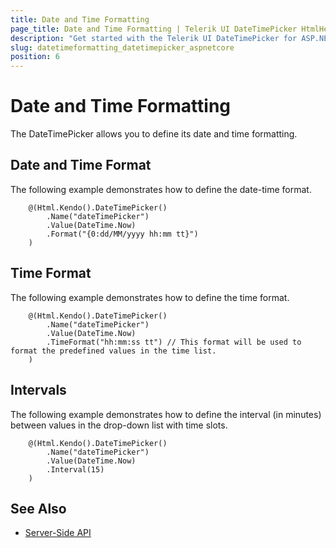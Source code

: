 ```yaml
---
title: Date and Time Formatting
page_title: Date and Time Formatting | Telerik UI DateTimePicker HtmlHelper for ASP.NET Core
description: "Get started with the Telerik UI DateTimePicker for ASP.NET Core and learn how to define the date and time format of the HTML Helper."
slug: datetimeformatting_datetimepicker_aspnetcore
position: 6
---
```


# Date and Time Formatting

The DateTimePicker allows you to define its date and time formatting.

## Date and Time Format

The following example demonstrates how to define the date-time format.

```
    @(Html.Kendo().DateTimePicker()
        .Name("dateTimePicker")
        .Value(DateTime.Now)
        .Format("{0:dd/MM/yyyy hh:mm tt}")
    )
```

## Time Format

The following example demonstrates how to define the time format.

```
    @(Html.Kendo().DateTimePicker()
        .Name("dateTimePicker")
        .Value(DateTime.Now)
        .TimeFormat("hh:mm:ss tt") // This format will be used to format the predefined values in the time list.
    )
```

## Intervals

The following example demonstrates how to define the interval (in minutes) between values in the drop-down list with time slots.

```
    @(Html.Kendo().DateTimePicker()
        .Name("dateTimePicker")
        .Value(DateTime.Now)
        .Interval(15)
    )
```

## See Also

* [Server-Side API](/api/datetimepicker)
